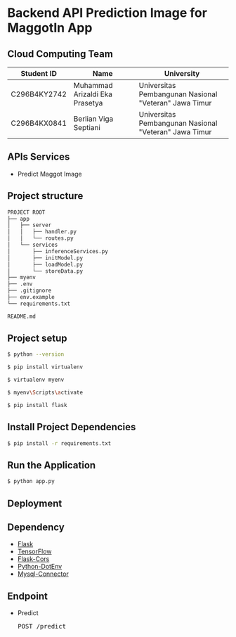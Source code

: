 # Backend API Prediction Image for MaggotIn App

## Cloud Computing Team 
| Student ID | Name | University |
| ------ | ------ | ------ |
|C296B4KY2742| Muhammad Arizaldi Eka Prasetya | Universitas Pembangunan Nasional "Veteran" Jawa Timur|
|C296B4KX0841|Berlian Viga Septiani| Universitas Pembangunan Nasional "Veteran" Jawa Timur|

## APIs Services
- Predict Maggot Image

## Project structure
```bash
PROJECT ROOT
├── app            
│   ├── server
│   │   ├── handler.py  
│   │   └── routes.py    
│   └── services
│       ├── inferenceServices.py       
│       ├── initModel.py    
│   	├── loadModel.py      
│      	└── storeData.py                                
├── myenv
├── .env                           
├── .gitignore                     
├── env.example                                  
└── requirements.txt                   

README.md
```
## Project setup

```bash
$ python --version

$ pip install virtualenv

$ virtualenv myenv

$ myenv\Scripts\activate

$ pip install flask
```
## Install Project Dependencies

```bash
$ pip install -r requirements.txt
```
## Run the Application

```bash
$ python app.py
```

## Deployment 

## Dependency
* [Flask](https://flask.palletsprojects.com/en/stable/)
* [TensorFlow](https://pypi.org/project/tensorflow/)
* [Flask-Cors](https://pypi.org/project/Flask-Cors/)
* [Python-DotEnv](https://pypi.org/project/python-dotenv/)
* [Mysql-Connector](https://pypi.org/project/mysql-connector-python/)

## Endpoint
- Predict
  <pre>POST /predict</pre>
